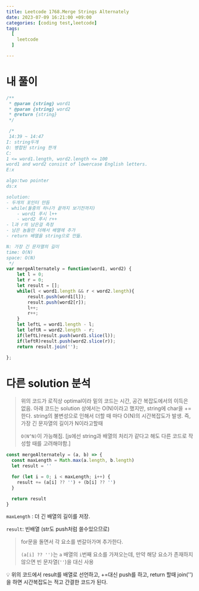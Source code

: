 ```yaml
---
title: Leetcode 1768.Merge Strings Alternately
date: 2023-07-09 16:21:00 +09:00
categories: [coding test,leetcode]
tags:
  [
    leetcode
  ]

---
```


# 내 풀이

```javascript
/**
 * @param {string} word1
 * @param {string} word2
 * @return {string}
 */

 /*
 14:39 ~ 14:47
I: string두개
O: 병합된 string 한개
C:
1 <= word1.length, word2.length <= 100
word1 and word2 consist of lowercase English letters.
E:x

algo:two pointer
ds:x

solution:
- 두개의 포인터 만듬
- while(둘중의 하나가 끝까지 보기전까지)
    - word1 푸시 l++
    - word2 푸시 r++
- l과 r의 남은걸 측정
- 남은 놈들만 더해서 배열에 추가
- return 배열을 string으로 만듦.

N: 가장 긴 문자열의 길이
time: O(N)
space: O(N)
 */
var mergeAlternately = function(word1, word2) {
    let l = 0;
    let r = 0;
    let result = [];
    while(l < word1.length && r < word2.length){
        result.push(word1[l]);
        result.push(word2[r]);
        l++;
        r++;
    }
    let leftL = word1.length - l;
    let leftR = word2.length - r;
    if(leftL)result.push(word1.slice(l));
    if(leftR)result.push(word2.slice(r));
    return result.join('');

};
```

# 다른 solution 분석

> 위의 코드가 로직상 optimal이라 밑의 코드는 시간, 공간 복잡도에서의 이득은 없음.
> 아래 코드는 solution 상에서는 O(N)이라고 했지만, string에 char을 += 한다. string의 불변성으로 인해서 더할 때 마다 O(N)의 시간복잡도가 발생. 즉, 가장 긴 문자열의 길이가 N이라고할때
>
> `O(N^N)`이 가능해짐.  [js에선 string과 배열의 처리가 같다고 해도 다른 코드로 작성할 때를 고려해야함.]

```js
const mergeAlternately = (a, b) => {
  const maxLength = Math.max(a.length, b.length)
  let result = ''

  for (let i = 0; i < maxLength; i++) {
    result += (a[i] ?? '') + (b[i] ?? '')
  }

  return result
}
```

`maxLength` : 더 긴 배열의 길이를 저장. 

`result`: 빈배열 (str도 push처럼 쓸수있으므로)

> for문을 돌면서 각 요소를 번갈아가며 추가한다. 
>
>  `(a[i] ?? '')`는 `a` 배열의 `i`번째 요소를 가져오는데, 만약 해당 요소가 존재하지 않으면 빈 문자열(`''`)을 대신 사용

:bulb: 위의 코드에서 result를 배열로 선언하고, +=대신 push를 하고, return 할때 join('')을 하면 시간복잡도는 적고 간결한 코드가 된다.

